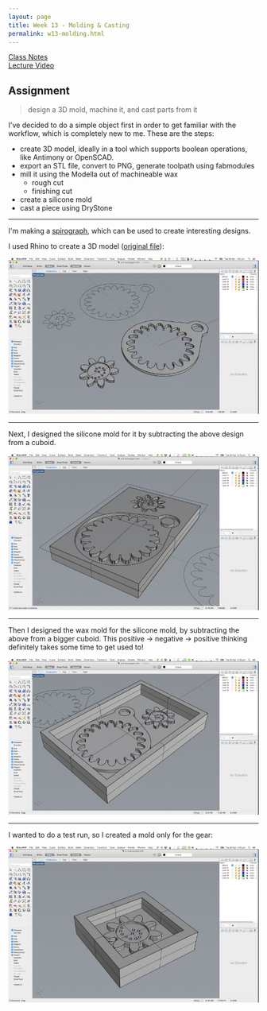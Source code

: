 ```yaml
---
layout: page
title: Week 13 - Molding & Casting
permalink: w13-molding.html
---
```


[Class Notes](http://academy.cba.mit.edu/classes/molding_casting/index.html)   
[Lecture Video](https://vimeo.com/163576093)

## Assignment

> design a 3D mold, machine it, and cast parts from it

I've decided to do a simple object first in order to get familiar with the workflow, which is completely new to me. These are the steps:
 
* create 3D model, ideally in a tool which supports boolean operations, like Antimony or OpenSCAD.
* export an STL file, convert to PNG, generate toolpath using fabmodules
* mill it using the Modella out of machineable wax 
    * rough cut
    * finishing cut
* create a silicone mold
* cast a piece using DryStone

---

I'm making a [spirograph](http://www.thingiverse.com/thing:905849), which can be used to create interesting designs.

I used Rhino to create a 3D model ([original file](files/w13-spirograph.3dm)):

<img src="images/w13-spirograph-rhino.jpg"/>

---

Next, I designed the silicone mold for it by subtracting the above design from a cuboid.  

<img src="images/w13-silicone-mold-rhino.jpg"/>

---

Then I designed the wax mold for the silicone mold, by subtracting the above from a bigger cuboid. This 
    positive -> negative -> positive thinking definitely takes some time to get used to!

<img src="images/w13-wax-mold-rhino.jpg"/>


---

I wanted to do a test run, so I created a mold only for the gear:

<img src="images/w13-gear-wax-mold-rhino.jpg"/>

